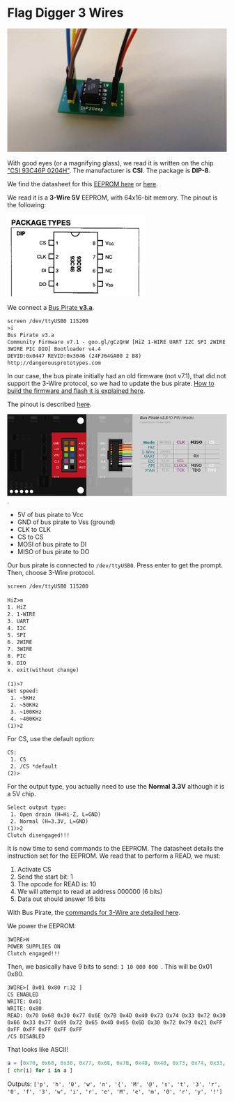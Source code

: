 # Flag Digger 3 Wires

![](./flagdigger2-proto.jpg)

With good eyes (or a magnifying glass), we read it is written on the chip ["CSI 93C46P 0204H"](https://www.jotrin.com/product/parts/93C46P). The manufacturer is **CSI**. The package is **DIP-8**.

We find the datasheet for this [EEPROM here](https://www.futurlec.com/Memory/93C46a.shtml) or [here](https://4donline.ihs.com/images/VipMasterIC/IC/MCHP/MCHPS04459/MCHPS04459-1.pdf).

We read it is a **3-Wire 5V** EEPROM, with 64x16-bit memory.
The pinout is the following:

![](./93c46p-pinout.png)

We connect a [Bus Pirate **v3.a**](http://dangerousprototypes.com/docs/Bus_Pirate_v3a). 

```
screen /dev/ttyUSB0 115200
>i
Bus Pirate v3.a
Community Firmware v7.1 - goo.gl/gCzQnW [HiZ 1-WIRE UART I2C SPI 2WIRE 3WIRE PIC DIO] Bootloader v4.4
DEVID:0x0447 REVID:0x3046 (24FJ64GA00 2 B8)
http://dangerousprototypes.com
```

In our case, the bus pirate initially had an old firmware (not v7.1), that did not support the 3-Wire protocol, so we had to update the bus pirate. [How to build the firmware and flash it is explained here](http://dangerousprototypes.com/docs/Compile_the_Bus_Pirate_firmware). 


The pinout is described [here](http://dangerousprototypes.com/docs/images/b/be/Bp-cable-color-hk.png).

![](./bus-pirate-pinout.png).

- 5V of bus pirate to Vcc
- GND of bus pirate to Vss (ground)
- CLK to CLK
- CS to CS
- MOSI of bus pirate to DI
- MISO of bus pirate to DO

Our bus pirate is connected to `/dev/ttyUSB0`. Press enter to get the prompt. Then, choose 3-Wire protocol.

```
screen /dev/ttyUSB0 115200

HiZ>m
1. HiZ
2. 1-WIRE
3. UART
4. I2C
5. SPI
6. 2WIRE
7. 3WIRE
8. PIC
9. DIO
x. exit(without change)

(1)>7
Set speed:
 1. ~5KHz
 2. ~50KHz
 3. ~100KHz
 4. ~400KHz
(1)>2
```

For CS, use the default option:

```
CS:
 1. CS
 2. /CS *default
(2)>
```

For the output type, you actually need to use the **Normal 3.3V** although it is a 5V chip.

```
Select output type:
 1. Open drain (H=Hi-Z, L=GND)
 2. Normal (H=3.3V, L=GND)
(1)>2
Clutch disengaged!!!
```

It is now time to send commands to the EEPROM.
The datasheet details the instruction set for the EEPROM. We read that to perform a READ, we must:

1. Activate CS
2. Send the start bit: 1
3. The opcode for READ is: 10
4. We will attempt to read at address 000000 (6 bits)
5. Data out should answer 16 bits


With Bus Pirate, the [commands for 3-Wire are detailed here](http://dangerousprototypes.com/docs/Raw_3-wire).

We power the EEPROM:

```
3WIRE>W
POWER SUPPLIES ON
Clutch engaged!!!
```

Then, we basically have 9 bits to send: `1 10 000 000 `. This will be 0x01 0x80.

```
3WIRE>[ 0x01 0x80 r:32 ]
CS ENABLED
WRITE: 0x01 
WRITE: 0x80 
READ: 0x70 0x68 0x30 0x77 0x6E 0x7B 0x4D 0x40 0x73 0x74 0x33 0x72 0x30 0x66 0x33 0x77 0x69 0x72 0x65 0x4D 0x65 0x6D 0x30 0x72 0x79 0x21 0xFF 0xFF 0xFF 0xFF 0xFF 0xFF 
/CS DISABLED
```

That looks like ASCII!

```python
a = [0x70, 0x68, 0x30, 0x77, 0x6E, 0x7B, 0x4D, 0x40, 0x73, 0x74, 0x33, 0x72, 0x30, 0x66, 0x33, 0x77, 0x69, 0x72, 0x65, 0x4D, 0x65, 0x6D, 0x30, 0x72, 0x79, 0x21 ]
[ chr(i) for i in a ]
```

Outputs: `['p', 'h', '0', 'w', 'n', '{', 'M', '@', 's', 't', '3', 'r', '0', 'f', '3', 'w', 'i', 'r', 'e', 'M', 'e', 'm', '0', 'r', 'y', '!']`

